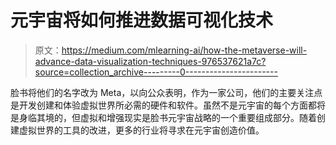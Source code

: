 # 元宇宙将如何推进数据可视化技术

> 原文：<https://medium.com/mlearning-ai/how-the-metaverse-will-advance-data-visualization-techniques-976537621a7c?source=collection_archive---------0----------------------->

脸书将他们的名字改为 Meta，以向公众表明，作为一家公司，他们的主要关注点是开发创建和体验虚拟世界所必需的硬件和软件。虽然不是元宇宙的每个方面都将是身临其境的，但虚拟和增强现实是脸书元宇宙战略的一个重要组成部分。随着创建虚拟世界的工具的改进，更多的行业将寻求在元宇宙创造价值。